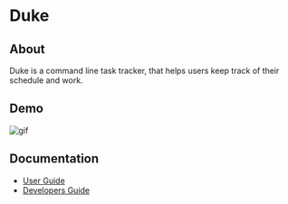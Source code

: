 # Duke

## About
Duke is a command line task tracker, that helps users keep track of their schedule and work.

## Demo
![gif](docs/images/demo.gif)

## Documentation

* [User Guide](docs/UserGuide.md)
* [Developers Guide](docs/DevelopersGuide.md)